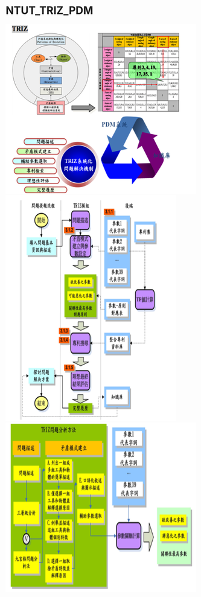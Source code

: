 # NTUT_TRIZ_PDM

<img src="TRIZ01.png" height="450" width="600">
<img src="TRIZ02.png" height="600" width="450">
<img src="TRIZ03.png" height="450" width="600">
